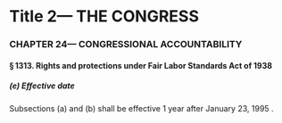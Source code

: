 
# Title 2— THE CONGRESS
### CHAPTER 24— CONGRESSIONAL ACCOUNTABILITY
#### § 1313. Rights and protections under Fair Labor Standards Act of 1938
##### (e) Effective date

Subsections (a) and (b) shall be effective 1 year after January 23, 1995 .
